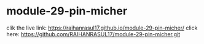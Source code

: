 # module-29-pin-micher

clik the live link: https://raihanrasul17.github.io/module-29-pin-micher/
click here: https://github.com/RAIHANRASUL17/module-29-pin-micher.git
